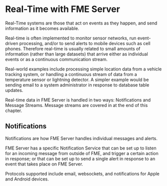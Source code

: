 # Real-Time with FME Server

Real-Time systems are those that act on events as they happen, and send information as it becomes available.

Real-time is often implemented to monitor sensor networks, run event-driven processing, and/or to send alerts to mobile devices such as cell phones. Therefore real-time is usually related to small amounts of information (rather than large datasets) that arrive either as individual events or as a continuous communication stream.

Real-world examples include processing simple location data from a vehicle tracking system, or handling a continuous stream of data from a temperature sensor or lightning detector. A simpler example would be sending email to a system administrator in response to database table updates.

Real-time data in FME Server is handled in two ways: Notifications and Message Streams. Message streams are covered in at the end of this chapter. 

## Notifications ##

Notifications are how FME Server handles individual messages and alerts.

FME Server has a specific Notification Service that can be set up to listen for an incoming message from outside of FME, and trigger a certain action in response; or that can be set up to send a single alert in response to an event that takes place on FME Server.

Protocols supported include email, websockets, and notifications for Apple and Android devices.

